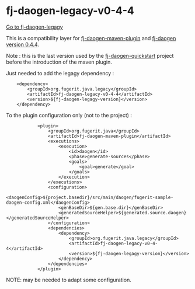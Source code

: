 # fj-daogen-legacy-v0-4-4

[Go to fj-daogen-legagy](../README.md)

This is a compatibility layer for [fj-daogen-maven-plugin](https://github.com/fugerit-org/fj-daogen/tree/main/fj-daogen-maven-plugin) and [fj-daogen version 0.4.4](https://github.com/fugerit-org/fj-daogen/tree/v0.4.4).

Note : this is the last version used by the [fj-daogen-quickstart](https://github.com/fugerit-org/fj-daogen-quickstart) project before the introduction of the maven plugin.

Just needed to add the legagy dependency : 

```
	<dependency>
		<groupId>org.fugerit.java.legacy</groupId>
		<artifactId>fj-daogen-legacy-v0-4-4</artifactId>
		<version>${fj-daogen-legagy-version}</version>
	</dependency>
```

To the plugin configuration only (not to the project) : 

```
			<plugin>
				<groupId>org.fugerit.java</groupId>
				<artifactId>fj-daogen-maven-plugin</artifactId>
				<executions>
					<execution>
						<id>daogen</id>
						<phase>generate-sources</phase>
						<goals>
							<goal>generate</goal>
						</goals>
					</execution>
				</executions>
				<configuration>
					<daogenConfig>${project.basedir}/src/main/daogen/fugerit-sample-daogen-config.xml</daogenConfig>
					<genBaseDir>${gen.base.dir}</genBaseDir>
					<generatedSourceHelper>${generated.source.daogen}</generatedSourceHelper>
				</configuration>
				<dependencies>
					<dependency>
						<groupId>org.fugerit.java.legacy</groupId>
						<artifactId>fj-daogen-legacy-v0-4-4</artifactId>
						<version>${fj-daogen-legagy-version}</version>
					</dependency>
				</dependencies>
			</plugin>
```

NOTE: may be needed to adapt some configuration.